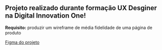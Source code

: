 ## Projeto realizado durante formação UX Desginer na Digital Innovation One!

**Requisito:**
    produzir um wireframe de média fidelidade de uma página de produto


[Figma do projeto](https://www.figma.com/file/mvx0uP3F2A7Xihn2xkC75m/Desafio-DIO-UX-Desginer---Wireframe?node-id=0%3A1&t=fwiE326dMsr0GpCK-1)

